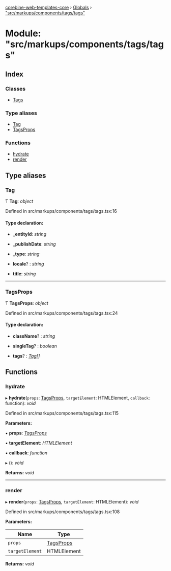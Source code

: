 [corebine-web-templates-core](../README.md) › [Globals](../globals.md) › ["src/markups/components/tags/tags"](_src_markups_components_tags_tags_.md)

# Module: "src/markups/components/tags/tags"

## Index

### Classes

* [Tags](../classes/_src_markups_components_tags_tags_.tags.md)

### Type aliases

* [Tag](_src_markups_components_tags_tags_.md#tag)
* [TagsProps](_src_markups_components_tags_tags_.md#tagsprops)

### Functions

* [hydrate](_src_markups_components_tags_tags_.md#hydrate)
* [render](_src_markups_components_tags_tags_.md#render)

## Type aliases

###  Tag

Ƭ **Tag**: *object*

Defined in src/markups/components/tags/tags.tsx:16

#### Type declaration:

* **_entityId**: *string*

* **_publishDate**: *string*

* **_type**: *string*

* **locale**? : *string*

* **title**: *string*

___

###  TagsProps

Ƭ **TagsProps**: *object*

Defined in src/markups/components/tags/tags.tsx:24

#### Type declaration:

* **className**? : *string*

* **singleTag**? : *boolean*

* **tags**? : *[Tag](_src_markups_components_tags_tags_.md#tag)[]*

## Functions

###  hydrate

▸ **hydrate**(`props`: [TagsProps](_src_markups_components_tags_tags_.md#tagsprops), `targetElement`: HTMLElement, `callback`: function): *void*

Defined in src/markups/components/tags/tags.tsx:115

**Parameters:**

▪ **props**: *[TagsProps](_src_markups_components_tags_tags_.md#tagsprops)*

▪ **targetElement**: *HTMLElement*

▪ **callback**: *function*

▸ (): *void*

**Returns:** *void*

___

###  render

▸ **render**(`props`: [TagsProps](_src_markups_components_tags_tags_.md#tagsprops), `targetElement`: HTMLElement): *void*

Defined in src/markups/components/tags/tags.tsx:108

**Parameters:**

Name | Type |
------ | ------ |
`props` | [TagsProps](_src_markups_components_tags_tags_.md#tagsprops) |
`targetElement` | HTMLElement |

**Returns:** *void*
